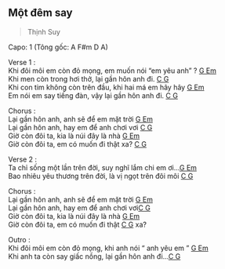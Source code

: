 ## Một đêm say
> Thịnh Suy

Capo: 1 (Tông gốc: A F#m D A)

Verse 1 :<br>
Khi đôi môi em còn đỏ mọng, em muốn nói “em yêu anh” ? [G Em]()<br>
Khi men còn trong hơi thở, lại gần hôn anh đi. [C G]()<br>
Khi con tim không còn trên đầu, khi hai má em hây hây [G Em]()<br>
Em nói em say tiếng đàn, vậy lại gần hôn anh đi. [C G]()<br>
 
Chorus :<br>
Lại gần hôn anh, anh sẽ để em mặt trời [G Em]()<br>
Lại gần hôn anh, hay em để anh chơi vơi [C G]()<br>
Giờ còn đôi ta, kia là núi đây là nhà [G Em]()<br>
Giờ còn đôi ta, em có muốn đi thật xa? [C G]()<br>
 
Verse 2 :<br>
Ta chỉ sống một lần trên đời, suy nghĩ lắm chi em ơi…[G Em]()<br>
Bao nhiêu yêu thương trên đời, là vị ngọt trên đôi môi [C G]()<br>
 
Chorus :<br>
Lại gần hôn anh, anh sẽ để em mặt trời [G Em]()<br>
Lại gần hôn anh, hay em để anh chơi vơi[C G]()<br>
Giờ còn đôi ta, kia là núi đây là nhà [G Em]()<br>
Giờ còn đôi ta, em có muốn đi thật [C G]() xa?<br>

Outro :<br>
Khi đôi môi em còn đỏ mọng, khi anh nói “ anh yêu em ” [G Em]()<br>
Khi anh ta còn say giấc nồng, lại gần hôn anh đi…[C G]()<br>

